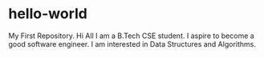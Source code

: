 # hello-world
My First Repository.
Hi All
 I am a B.Tech CSE student. I aspire to become a good software engineer. I am interested in Data Structures and Algorithms.
